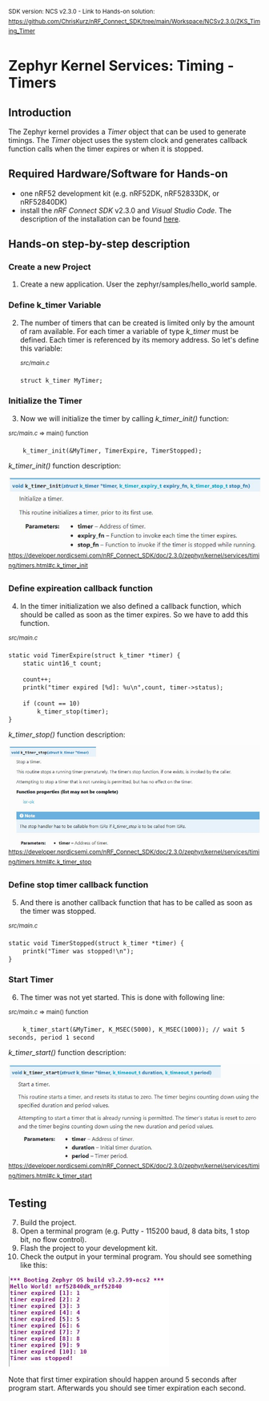 <sup>SDK version: NCS v2.3.0  -  Link to Hands-on solution: https://github.com/ChrisKurz/nRF_Connect_SDK/tree/main/Workspace/NCSv2.3.0/ZKS_Timing_Timer</sup>

# Zephyr Kernel Services: Timing - Timers

## Introduction

The Zephyr kernel provides a _Timer_ object that can be used to generate timings. The _Timer_ object uses the system clock and generates callback function calls when the timer expires or when it is stopped. 


## Required Hardware/Software for Hands-on
- one nRF52 development kit (e.g. nRF52DK, nRF52833DK, or nRF52840DK)
- install the _nRF Connect SDK_ v2.3.0 and _Visual Studio Code_. The description of the installation can be found [here](https://developer.nordicsemi.com/nRF_Connect_SDK/doc/2.3.0/nrf/getting_started/assistant.html#).

## Hands-on step-by-step description 

### Create a new Project

1) Create a new application. User the zephyr/samples/hello_world sample. 

### Define k_timer Variable

2) The number of timers that can be created is limited only by the amount of ram available. For each timer a variable of type _k_timer_ must be defined. Each timer is referenced by its memory address. So let's define this variable:

 	<sup>_src/main.c_</sup>   
   
       struct k_timer MyTimer;

### Initialize the Timer

3) Now we will initialize the timer by calling _k_timer_init()_ function: 
  
  <sup>_src/main.c_ => main() function</sup>   
  
        k_timer_init(&MyTimer, TimerExpire, TimerStopped);

   _k_timer_init()_ function description:
   
   ![image](images/ZKS_Timing_02_KTimerInit.jpg)
   <sup>https://developer.nordicsemi.com/nRF_Connect_SDK/doc/2.3.0/zephyr/kernel/services/timing/timers.html#c.k_timer_init</sup>


### Define expireation callback function

4) In the timer initialization we also defined a callback function, which should be called as soon as the timer expires. So we have to add this function.

  <sup>_src/main.c_</sup>   
  
    static void TimerExpire(struct k_timer *timer) {
        static uint16_t count;
    
        count++;
        printk("timer expired [%d]: %u\n",count, timer->status);
           
        if (count == 10)
            k_timer_stop(timer);
    }

   _k_timer_stop()_ function description:
   
   ![image](images/ZKS_Timing_02_KTimerStop.jpg)
   <sup>https://developer.nordicsemi.com/nRF_Connect_SDK/doc/2.3.0/zephyr/kernel/services/timing/timers.html#c.k_timer_stop</sup>


### Define stop timer callback function

5) And there is another callback function that has to be called as soon as the timer was stopped. 

  <sup>_src/main.c_</sup>   

    static void TimerStopped(struct k_timer *timer) {
        printk("Timer was stopped!\n");       
    }

### Start Timer

6) The timer was not yet started. This is done with following line:

  <sup>_src/main.c_ => main() function</sup>   

        k_timer_start(&MyTimer, K_MSEC(5000), K_MSEC(1000)); // wait 5 seconds, period 1 second
       
   _k_timer_start()_ function description:
   
   ![image](images/ZKS_Timing_02_KTimerStart.jpg)
   <sup>https://developer.nordicsemi.com/nRF_Connect_SDK/doc/2.3.0/zephyr/kernel/services/timing/timers.html#c.k_timer_start</sup>
       
       
## Testing

7) Build the project.
8) Open a terminal program (e.g. Putty - 115200 baud, 8 data bits, 1 stop bit, no flow control).
9) Flash the project to your development kit. 
10) Check the output in your terminal program. You should see something like this:

   ![image](images/ZKS_Timing_02_Testing.jpg)
   
   Note that first timer expiration should happen around 5 seconds after program start. Afterwards you should see timer expiration each second.
   


